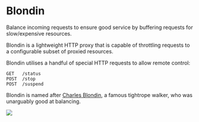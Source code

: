 Blondin
=======

Balance incoming requests to ensure good service by buffering requests for slow/expensive resources.


Blondin is a lightweight HTTP proxy that is capable of throttling requests to a configurable subset of proxied resources.  

Blondin utilises a handful of special HTTP requests to allow remote control:

    GET   /status
    POST  /stop
    POST  /suspend


Blondin is named after [Charles Blondin][blondin-wiki], a famous tightrope walker, who was unarguably good at balancing.

[![][blondin-img]][blondin-wiki]

[blondin-img]: http://upload.wikimedia.org/wikipedia/commons/7/7e/Charles.Blondin.jpg
[blondin-wiki]: http://en.wikipedia.org/wiki/Charles_Blondin
